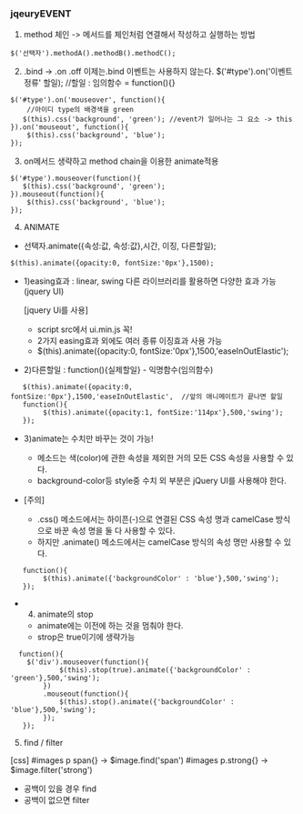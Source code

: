 
### jqeuryEVENT



1. method 체인
-> 메서드를 체인처럼 연결해서 작성하고 실행하는 방법
```
$('선택자').methodA().methodB().methodC();
```

2. .bind  ->  .on .off 이제는.bind 이벤트는 사용하지 않는다.
$('#type').on('이벤트 정류' 할일);
//할일 : 임의함수 = function(){}


```
$('#type').on('mouseover', function(){
    //아이디 type의 배경색을 green
   $(this).css('background', 'green'); //event가 일어나는 그 요소 -> this
}).on('mouseout', function(){
    $(this).css('background', 'blue');
});
```

3. on메서드 생략하고 method chain을 이용한 animate적용
```
$('#type').mouseover(function(){
   $(this).css('background', 'green');
}).mouseout(function(){
    $(this).css('background', 'blue');
});
```

4. ANIMATE
- 선택자.animate({속성:값, 속성:값},시간, 이징, 다른할일);
```
$(this).animate({opacity:0, fontSize:'0px'},1500);
```
- 1)easing효과 : linear, swing
     다른 라이브러리를 활용하면 다양한 효과 가능 (jquery UI)

    [jquery Ui를 사용]
    - script src에서 ui.min.js 꼭!
    - 2가지 easing효과 외에도 여러 종류 이징효과 사용 가능
    - $(this).animate({opacity:0, fontSize:'0px'},1500,'easeInOutElastic');


- 2)다른할일 : function(){실제할일} - 익명함수(임의함수)
```
   $(this).animate({opacity:0, fontSize:'0px'},1500,'easeInOutElastic',  //앞의 애니메이트가 끝나면 할일
   function(){
        $(this).animate({opacity:1, fontSize:'114px'},500,'swing');
   });
```

- 3)animate는 수치만 바꾸는 것이 가능!
  - 메소드는 색(color)에 관한 속성을 제외한 거의 모든 CSS 속성을 사용할 수 있다.
  - background-color등 style중 수치 외 부분은 jQuery UI를 사용해야 한다.

- [주의]
  * .css() 메소드에서는 하이픈(-)으로 연결된 CSS 속성 명과 camelCase 방식으로 바꾼 속성 명을 둘 다 사용할 수 있다.
  * 하지만 .animate() 메소드에서는 camelCase 방식의 속성 명만 사용할 수 있다.
```
   function(){
        $(this).animate({'backgroundColor' : 'blue'},500,'swing');
   });
```
- 4) animate의 stop
  - animate에는 이전에 하는 것을 멈춰야 한다.
  - strop은 true이기에 생략가능
```
  function(){
    $('div').mouseover(function(){
            $(this).stop(true).animate({'backgroundColor' : 'green'},500,'swing');
        })
        .mouseout(function(){
            $(this).stop().animate({'backgroundColor' : 'blue'},500,'swing');
        });
   });
```






5. find / filter


  [css]
  #images p span{} -> $image.find('span')
  #images p.strong{} -> $image.filter('strong')

- 공백이 있을 경우 find
- 공백이 없으면 filter
